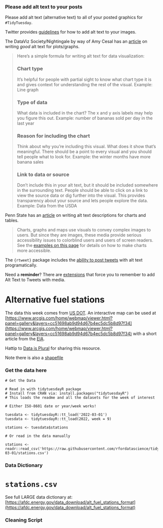 ### Please add alt text to your posts

Please add alt text (alternative text) to all of your posted graphics for `#TidyTuesday`. 

Twitter provides [guidelines](https://help.twitter.com/en/using-twitter/picture-descriptions) for how to add alt text to your images.

The DataViz Society/Nightingale by way of Amy Cesal has an [article](https://medium.com/nightingale/writing-alt-text-for-data-visualization-2a218ef43f81) on writing _good_ alt text for plots/graphs.

> Here’s a simple formula for writing alt text for data visualization:
> ### Chart type
> It’s helpful for people with partial sight to know what chart type it is and gives context for understanding the rest of the visual.
> Example: Line graph
> ### Type of data
> What data is included in the chart? The x and y axis labels may help you figure this out.
> Example: number of bananas sold per day in the last year
> ### Reason for including the chart
> Think about why you’re including this visual. What does it show that’s meaningful. There should be a point to every visual and you should tell people what to look for.
> Example: the winter months have more banana sales
> ### Link to data or source
> Don’t include this in your alt text, but it should be included somewhere in the surrounding text. People should be able to click on a link to view the source data or dig further into the visual. This provides transparency about your source and lets people explore the data.
> Example: Data from the USDA

Penn State has an [article](https://accessibility.psu.edu/images/charts/) on writing alt text descriptions for charts and tables.

> Charts, graphs and maps use visuals to convey complex images to users. But since they are images, these media provide serious accessibility issues to colorblind users and users of screen readers. See the [examples on this page](https://accessibility.psu.edu/images/charts/) for details on how to make charts more accessible.

The `{rtweet}` package includes the [ability to post tweets](https://docs.ropensci.org/rtweet/reference/post_tweet.html) with alt text programatically.

Need a **reminder**? There are [extensions](https://chrome.google.com/webstore/detail/twitter-required-alt-text/fpjlpckbikddocimpfcgaldjghimjiik/related) that force you to remember to add Alt Text to Tweets with media.

# Alternative fuel stations

The data this week comes from [US DOT](https://data-usdot.opendata.arcgis.com/datasets/usdot::alternative-fueling-stations/about). An interactive map can be used at [https://www.arcgis.com/home/webmap/viewer.html?panel=gallery&layers=cc51698ab9d94d67b4ec5dc5b8d97f34](https://www.arcgis.com/home/webmap/viewer.html?panel=gallery&layers=cc51698ab9d94d67b4ec5dc5b8d97f34) with a short article from the [EIA](https://www.eia.gov/todayinenergy/detail.php?id=6050#:~:text=In%20aggregate%2C%20there%20are%20currently,gasoline%20stations%20in%20the%20country.).

Hattip to [Data is Plural](https://www.data-is-plural.com/archive/2021-09-08-edition/) for sharing this resource.

Note there is also a [shapefile](Alternative_Fueling_Stations.zip)

### Get the data here

```{r}
# Get the Data

# Read in with tidytuesdayR package 
# Install from CRAN via: install.packages("tidytuesdayR")
# This loads the readme and all the datasets for the week of interest

# Either ISO-8601 date or year/week works!

tuesdata <- tidytuesdayR::tt_load('2022-03-01')
tuesdata <- tidytuesdayR::tt_load(2022, week = 9)

stations <- tuesdata$stations

# Or read in the data manually

stations <- readr::read_csv('https://raw.githubusercontent.com/rfordatascience/tidytuesday/master/data/2022/2022-03-01/stations.csv')

```
### Data Dictionary

# `stations.csv`

See full LARGE data dictionary at: [https://afdc.energy.gov/data_download/alt_fuel_stations_format](https://afdc.energy.gov/data_download/alt_fuel_stations_format)

### Cleaning Script

